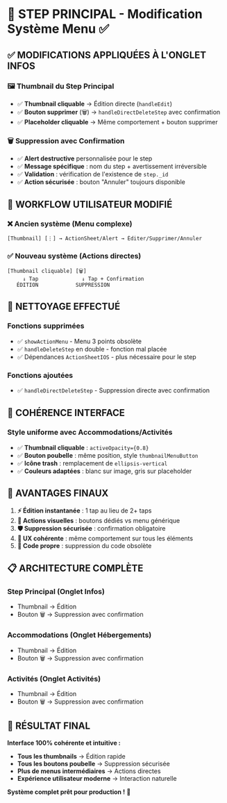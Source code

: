 # 🎯 STEP PRINCIPAL - Modification Système Menu ✅

## ✅ MODIFICATIONS APPLIQUÉES À L'ONGLET INFOS

### 🖼️ **Thumbnail du Step Principal**
- ✅ **Thumbnail cliquable** → Édition directe (`handleEdit`)
- ✅ **Bouton supprimer** (🗑️) → `handleDirectDeleteStep` avec confirmation
- ✅ **Placeholder cliquable** → Même comportement + bouton supprimer

### 🗑️ **Suppression avec Confirmation**
- ✅ **Alert destructive** personnalisée pour le step
- ✅ **Message spécifique** : nom du step + avertissement irréversible
- ✅ **Validation** : vérification de l'existence de `step._id`
- ✅ **Action sécurisée** : bouton "Annuler" toujours disponible

## 🔄 WORKFLOW UTILISATEUR MODIFIÉ

### ❌ **Ancien système (Menu complexe)**
```
[Thumbnail] [⋮] → ActionSheet/Alert → Éditer/Supprimer/Annuler
```

### ✅ **Nouveau système (Actions directes)**
```
[Thumbnail cliquable] [🗑️] 
     ↓ Tap              ↓ Tap + Confirmation
   ÉDITION            SUPPRESSION
```

## 🧹 **NETTOYAGE EFFECTUÉ**

### Fonctions supprimées
- ✅ `showActionMenu` - Menu 3 points obsolète
- ✅ `handleDeleteStep` en double - fonction mal placée
- ✅ Dépendances `ActionSheetIOS` - plus nécessaire pour le step

### Fonctions ajoutées
- ✅ `handleDirectDeleteStep` - Suppression directe avec confirmation

## 🎨 **COHÉRENCE INTERFACE**

### Style uniforme avec Accommodations/Activités
- ✅ **Thumbnail cliquable** : `activeOpacity={0.8}`
- ✅ **Bouton poubelle** : même position, style `thumbnailMenuButton`
- ✅ **Icône trash** : remplacement de `ellipsis-vertical`
- ✅ **Couleurs adaptées** : blanc sur image, gris sur placeholder

## 🚀 **AVANTAGES FINAUX**

1. **⚡ Édition instantanée** : 1 tap au lieu de 2+ taps
2. **🎯 Actions visuelles** : boutons dédiés vs menu générique
3. **🛡️ Suppression sécurisée** : confirmation obligatoire
4. **📱 UX cohérente** : même comportement sur tous les éléments
5. **🧹 Code propre** : suppression du code obsolète

## 📋 ARCHITECTURE COMPLÈTE

### **Step Principal (Onglet Infos)**
- Thumbnail → Édition
- Bouton 🗑️ → Suppression avec confirmation

### **Accommodations (Onglet Hébergements)**  
- Thumbnail → Édition
- Bouton 🗑️ → Suppression avec confirmation

### **Activités (Onglet Activités)**
- Thumbnail → Édition  
- Bouton 🗑️ → Suppression avec confirmation

## 🎯 **RÉSULTAT FINAL**

**Interface 100% cohérente et intuitive :**
- **Tous les thumbnails** → Édition rapide
- **Tous les boutons poubelle** → Suppression sécurisée
- **Plus de menus intermédiaires** → Actions directes
- **Expérience utilisateur moderne** → Interaction naturelle

**Système complet prêt pour production !** 🎉
